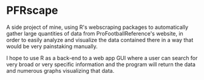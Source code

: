 # PFRscape

A side project of mine, using R's webscraping packages to automatically gather large quantities of data from ProFootballReference's website, in order to easily analyze and visualize the data contained there in a way that would be very painstaking manually.

I hope to use R as a back-end to a web app GUI where a user can search for very broad or very specific information and the program will return the data and numerous graphs visualizing that data. 
